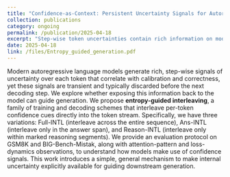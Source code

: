 ```yaml
---
title: "Confidence-as-Context: Persistent Uncertainty Signals for Autoregressive Generation"
collection: publications
category: ongoing
permalink: /publication/2025-04-18
excerpt: "Step-wise token uncertainties contain rich information on model confidence but are discarded after each step. We design a novel training and inference strategy and make these uncertainty signals persist throughout generation. All future generations are dependent on all past generation uncertainties. This method should allow models to self-assess accuracy and back-track, pause or continue, therefore achieving better chain-of-thought performance."
date: 2025-04-18
link: /files/Entropy_guided_generation.pdf
---
```


Modern autoregressive language models generate rich, step-wise signals of uncertainty over each token that correlate with calibration and correctness, yet these signals are transient and typically discarded before the next decoding step. We explore whether exposing this information back to the model can guide generation. We propose **entropy-guided interleaving**, a family of training and decoding schemes that interleave per-token confidence cues directly into the token stream. Specifically, we have three variations: Full-INTL (interleave across the entire sequence), Ans-INTL (interleave only in the answer span), and Reason-INTL (interleave only within marked reasoning segments). We provide an evaluation protocol on GSM8K and BIG-Bench-Mistak, along with attention-pattern and loss-dynamics observations, to understand how models make use of confidence signals. This work introduces a simple, general mechanism to make internal uncertainty explicitly available for guiding downstream generation.